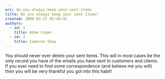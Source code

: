 ```yaml
---
uri: do-you-always-keep-your-sent-items
title: Do you always keep your sent items?
created: 2009-03-27 02:49:41
authors:
  - id: 1
    title: Adam Cogan
  - id: 2
    title: Cameron Shaw
---
```





<span class='intro'> You should never ever delete your sent items. This will in most cases be the only record you have of the emails you have sent to customers and clients. If you ever need to find some correspondence (and believe me you will) then you will be very thankful you got into this habit!
 </span>




